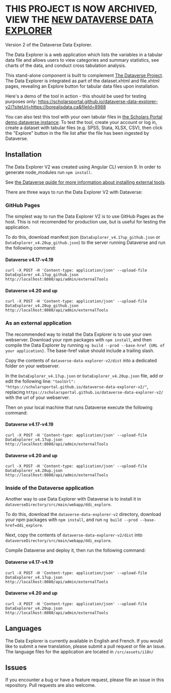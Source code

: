 # THIS PROJECT IS NOW ARCHIVED, VIEW THE [NEW DATAVERSE DATA EXPLORER](https://github.com/scholarsportal/dataverse-data-explorer)

Version 2 of the Dataverse Data Explorer.

The Data Explorer is a web application which lists the variables in a tabular data file and allows users to view categories and summary statistics, see charts of the data, and conduct cross tabulation analysis.

This stand-alone component is built to complement [The Dataverse Project](https://dataverse.org). The Data Explorer is integrated as part of the dataset.xhtml and file.xhtml pages, revealing an Explore button for tabular data files upon installation.

Here's a demo of the tool in action - this should be used for testing purposes only: https://scholarsportal.github.io/dataverse-data-explorer-v2/?siteUrl=https://borealisdata.ca&fileId=8988

You can also test this tool with your own tabular files in [the Scholars Portal demo dataverse instance](https://demodv.scholarsportal.info/dataverse.xhtml). To test the tool, create your account or log in, create a dataset with tabular files (e.g. SPSS, Stata, XLSX, CSV), then click the "Explore" button in the file list after the file has been ingested by Dataverse.

## Installation

The Data Explorer V2 was created using Angular CLI version 9.
In order to generate node_modules run `npm install`.

See [the Dataverse guide for more information about installing external tools](http://guides.dataverse.org/en/latest/installation/external-tools.html).

There are three ways to run the Data Explorer V2 with Dataverse:

### GitHub Pages

The simplest way to run the Data Explorer V2 is to use GitHub Pages as the host. This is not recomended for production use, but is useful for testing the application.

To do this, download manifest json (`DataExplorer_v4.17up_github.json` or `DataExplorer_v4.20up_github.json`) to the server running Dataverse and run the following command:

#### Dataverse v4.17-v4.19

`curl -X POST -H 'Content-type: application/json' --upload-file DataExplorer_v4.17up_github.json http://localhost:8080/api/admin/externalTools`

#### Dataverse v4.20 and up

`curl -X POST -H 'Content-type: application/json' --upload-file DataExplorer_v4.20up_github.json http://localhost:8080/api/admin/externalTools`

### As an external application

The recommended way to install the Data Explorer is to use your own webserver. Download your npm packages with `npm install`, and then compile the Data Explorer by running `ng build --prod --base-href {URL of your application}`. The base-href value should include a trailing slash.

Copy the contents of `dataverse-data-explorer-v2/dist` into a dedicated folder on your webserver.

In the `DataExplorer_v4.17up.json` or `DataExplorer_v4.20up.json` file, add or edit the following line: `"toolUrl": "https://scholarsportal.github.io/dataverse-data-explorer-v2/"`, replacing `https://scholarsportal.github.io/dataverse-data-explorer-v2/` with the url of your webserver.

Then on your local machine that runs Dataverse execute the following command:

#### Dataverse v4.17-v4.19

`curl -X POST -H 'Content-type: application/json' --upload-file DataExplorer_v4.17up.json http://localhost:8080/api/admin/externalTools`

#### Dataverse v4.20 and up

`curl -X POST -H 'Content-type: application/json' --upload-file DataExplorer_v4.20up.json http://localhost:8080/api/admin/externalTools`

### Inside of the Dataverse application

Another way to use Data Explorer with Dataverse is to install it in `dataverseDirectory/src/main/webapp/ddi_explore`.

To do this, download the `dataverse-data-explorer-v2` directory, download your npm packages with `npm install`, and run `ng build --prod --base-href=ddi_explore`.

Next, copy the contents of `dataverse-data-explorer-v2/dist` into `dataverseDirectory/src/main/webapp/ddi_explore`.

Compile Dataverse and deploy it, then run the following command:

#### Dataverse v4.17-v4.19

`curl -X POST -H 'Content-type: application/json' --upload-file DataExplorer_v4.17up.json http://localhost:8080/api/admin/externalTools`

#### Dataverse v4.20 and up

`curl -X POST -H 'Content-type: application/json' --upload-file DataExplorer_v4.20up.json http://localhost:8080/api/admin/externalTools`

## Languages

The Data Explorer is currently available in English and French. If you would like to submit a new translation, please submit a pull request or file an issue. The language files for the application are located in `/src/assets/i18n/`

## Issues

If you encounter a bug or have a feature request, please file an issue in this repository. Pull requests are also welcome.
